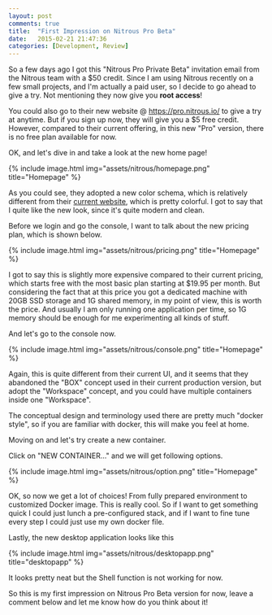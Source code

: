 ```yaml
---
layout: post
comments: true
title:  "First Impression on Nitrous Pro Beta"
date:   2015-02-21 21:47:36
categories: [Development, Review]
---
```


So a few days ago I got this "Nitrous Pro Private Beta" invitation email from the Nitrous team with a $50 credit. Since I am using Nitrous recently on a few small projects, and I'm actually a paid user, so I decide to go ahead to give a try. Not mentioning they now give you **root access**!

You could also go to their new website @ <https://pro.nitrous.io/> to give a try at anytime. But if you sign up now, they will give you a $5 free credit. However, compared to their current offering, in this new "Pro" version, there is no free plan available for now.

OK, and let's dive in and take a look at the new home page!

{% include image.html img="assets/nitrous/homepage.png" title="Homepage" %}

As you could see, they adopted a new color schema, which is relatively different from their [current website](https://www.nitrous.io/), which is pretty colorful. I got to say that I quite like the new look, since it's quite modern and clean.


Before we login and go the console, I want to talk about the new pricing plan, which is shown below.

{% include image.html img="assets/nitrous/pricing.png" title="Homepage" %}

I got to say this is slightly more expensive compared to their current pricing, which starts free with the most basic plan starting at $19.95 per month. But considering the fact that at this price you got a dedicated machine with 20GB SSD storage and 1G shared memory, in my point of view, this is worth the price. And usually I am only running one application per time, so 1G memory should be enough for me experimenting all kinds of stuff. 

And let's go to the console now.

{% include image.html img="assets/nitrous/console.png" title="Homepage" %}

Again, this is quite different from their current UI, and it seems that they abandoned the "BOX" concept used in their current production version, but adopt the "Workspace" concept, and you could have multiple containers inside one "Workspace".

The conceptual design and terminology used there are pretty much "docker style", so if you are familiar with docker, this will make you feel at home. 

Moving on and let's try create a new container.

Click on "NEW CONTAINER..." and we will get following options.

{% include image.html img="assets/nitrous/option.png" title="Homepage" %}

OK, so now we get a lot of choices! From fully prepared environment to customized Docker image. This is really cool. So if I want to get something quick I could just lunch a pre-configured stack, and if I want to fine tune every step I could just use my own docker file.

Lastly, the new desktop application looks like this

{% include image.html img="assets/nitrous/desktopapp.png" title="desktopapp" %}

It looks pretty neat but the Shell function is not working for now. 

So this is my first impression on Nitrous Pro Beta version for now, leave a comment below and let me know how do you think about it!